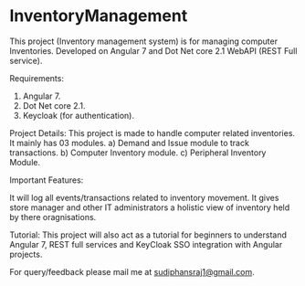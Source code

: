 
# InventoryManagement
This project (Inventory management system) is for managing computer Inventories. Developed on Angular 7 and Dot Net core 2.1 WebAPI (REST Full service).

Requirements:
1) Angular 7.
2) Dot Net core 2.1.
3) Keycloak (for authentication).

Project Details:
This project is made to handle computer related inventories. It mainly has 03 modules.
    a) Demand and Issue module to track transactions.
    b) Computer Inventory module.
    c) Peripheral Inventory Module.
    
Important Features:

It will log all events/transactions related to inventory movement. It gives store manager and other IT administrators a holistic view of 
inventory held by there oragnisations.

Tutorial:
This project will also act as a tutorial for beginners to understand Angular 7, REST full services and KeyCloak SSO integration with Angular projects.

For query/feedback please mail me at sudiphansraj1@gmail.com.

